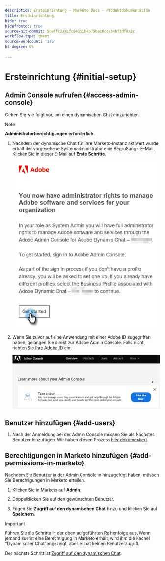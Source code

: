 ```yaml
---
description: Ersteinrichtung - Marketo Docs - Produktdokumentation
title: Ersteinrichtung
hide: true
hidefromtoc: true
source-git-commit: 50effc2aa1fc94251b4b75bec6dcc34bf3df8a2c
workflow-type: tm+mt
source-wordcount: '176'
ht-degree: 0%

---
```


# Ersteinrichtung {#initial-setup}

## Admin Console aufrufen {#access-admin-console}

Gehen Sie wie folgt vor, um einen dynamischen Chat einzurichten.

>[!NOTE]
>
>**Administratorberechtigungen erforderlich.**

1. Nachdem der dynamische Chat für Ihre Marketo-Instanz aktiviert wurde, erhält der vorgesehene Systemadministrator eine Begrüßungs-E-Mail. Klicken Sie in dieser E-Mail auf **Erste Schritte**.

   ![](assets/initial-setup-1.png)

1. Wenn Sie zuvor auf eine Anwendung mit einer Adobe ID zugegriffen haben, gelangen Sie direkt zur Adobe Admin Console. Falls nicht, richten Sie [Ihre Adobe ID](https://helpx.adobe.com/manage-account/using/create-update-adobe-id.html) ein.

   ![](assets/initial-setup-2.png)

## Benutzer hinzufügen {#add-users}

1. Nach der Anmeldung bei der Admin Console müssen Sie als Nächstes Benutzer hinzufügen. Wir haben diesen Prozess [hier dokumentiert](/help/marketo/product-docs/demand-generation/dynamic-chat/add-or-remove-chat-users.md#add-a-chat-user).

## Berechtigungen in Marketo hinzufügen {#add-permissions-in-marketo}

Nachdem Sie Benutzer in der Admin Console in hinzugefügt haben, müssen Sie Berechtigungen in Marketo erteilen.

1. Klicken Sie in Marketo auf **Admin**.

1. Doppelklicken Sie auf den gewünschten Benutzer.

1. Fügen Sie **Zugriff auf den dynamischen Chat** hinzu und klicken Sie auf **Speichern**.

>[!IMPORTANT]
>
>Führen Sie die Schritte in der oben aufgeführten Reihenfolge aus. Wenn jemand zuerst eine Berechtigung in Marketo erhält, wird ihm die Kachel &quot;Dynamischer Chat&quot;angezeigt, aber er hat keinen Benutzerzugriff.

Der nächste Schritt ist [Zugriff auf den dynamischen Chat](/help/marketo/product-docs/demand-generation/dynamic-chat/access-dynamic-chat.md).

